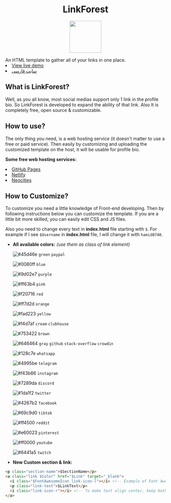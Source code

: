 <h1 align="center">LinkForest</h1>
<a href="#"><p align="center"><img src="https://cdn.jsdelivr.net/gh/hamid0740/LinkForest@main/logo.png" width="100px"></p></a>
An HTML template to gather all of your links in one place.
<li><a href="" target="_blank">View live demo</a></li>
<li><a href="https://linkforest.neocities.org" target="_blank">سایت فارسی</a></li>

## What is LinkForest?
Well, as you all know, most social medias support only 1 link in the profile bio. So LinkForest is developed to expand the ability of that link. Also It is completely free, open source & customizable.

## How to use?
The only thing you need, is a web hosting service (it doesn't matter to use a free or paid service). Then easily by customizing and uploading the customized template on the host, it will be usable for profile bio.

<b>Some free web hosting services:</b>
<li><a href="https://pages.github.com" target="_blank">GitHub Pages</a></li>
<li><a href="https://netlify.com" target="_blank">Netlify</a></li>
<li><a href="https://neocities.org" target="_blank">Neocities</a></li>

## How to Customize?
To customize you need a little knowledge of Front-end developing. Then by following instructions below you can customize the template. If you are a little bit more skilled, you can easily edit CSS and JS files.

Also you need to change every text in **index.html** file starting with `$`. For example if I see `$Username` in **index.html** file, I will change it with `hamid0740`.

- **All available colors:** *(use them as class of link element)*

    ![#45d46e](https://via.placeholder.com/20/45d46e/ffffff?text=+) `green` `paypal`

    ![#0080ff](https://via.placeholder.com/20/0080ff/ffffff?text=+) `blue`

    ![#9d02e7](https://via.placeholder.com/20/9d02e7/ffffff?text=+) `purple`

    ![#ff63b4](https://via.placeholder.com/20/ff63b4/ffffff?text=+) `pink`

    ![#f20716](https://via.placeholder.com/20/f20716/ffffff?text=+) `red`

    ![#ff7d2d](https://via.placeholder.com/20/ff7d2d/ffffff?text=+) `orange`

    ![#fad223](https://via.placeholder.com/20/fad223/ffffff?text=+) `yellow`

    ![#f4d7af](https://via.placeholder.com/20/f4d7af/ffffff?text=+) `cream` `clubhouse`

    ![#753422](https://via.placeholder.com/20/753422/ffffff?text=+) `brown`

    ![#646464](https://via.placeholder.com/20/646464/ffffff?text=+) `gray` `github` `stack-overflow` `crowdin`

    ![#128c7e](https://via.placeholder.com/20/128c7e/ffffff?text=+) `whatsapp`

    ![#4995be](https://via.placeholder.com/20/4995be/ffffff?text=+) `telegram`

    ![#f43b86](https://via.placeholder.com/20/f43b86/ffffff?text=+) `instagram`

    ![#7289da](https://via.placeholder.com/20/7289da/ffffff?text=+) `discord`

    ![#1da1f2](https://via.placeholder.com/20/1da1f2/ffffff?text=+) `twitter`

    ![#4267b2](https://via.placeholder.com/20/4267b2/ffffff?text=+) `facebook`

    ![#69c9d0](https://via.placeholder.com/20/69c9d0/ffffff?text=+) `tiktok`

    ![#ff4500](https://via.placeholder.com/20/ff4500/ffffff?text=+) `reddit`

    ![#e60023](https://via.placeholder.com/20/e60023/ffffff?text=+) `pinterest`

    ![#ff0000](https://via.placeholder.com/20/ff0000/ffffff?text=+) `youtube`

    ![#6441a5](https://via.placeholder.com/20/6441a5/ffffff?text=+) `twitch`

- **New Custom section & link:**
```HTML
<p class="section-name">$SectionName</p>
<a class="link $Color" href="$Link" target="_blank">
  <i class="$FontAwesomeIcon link-icon-l"></i> <!-- Example of Font Awesome icon: 'fab fa-github' -->
  <p class="link-text">$LinkText</p>
  <i class="link-icon-r"></i> <!-- To make text align center, keep both 'link-icon-l' and 'link-icon-r' elements. EVEN HAVING NO ICON OR IMAGE -->
</a>
```
